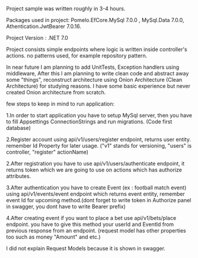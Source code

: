 Project sample was written roughly in 3-4 hours.

Packages used in project: 
Pomelo.EfCore.MySql 7.0.0 , 
MySql.Data 7.0.0, 
Athentication.JwtBearer 7.0.16.

Project Version : .NET 7.0

Project consists simple endpoints where logic is written inside controller's actions. no patterns used, for example repository pattern. 

In near future I am planning to add UnitTests, Exception handlers using middleware, After this I am planning to write clean code and abstract away some "things", reconstruct architecture using Onion Architecture (Clean Architecture) for studying reasons. I have some basic experience but never created Onion architecture from scratch.

few steps to keep in mind to run application:

1.In order to start application you have to setup MySql server, then you have to fill Appsettings ConnectionStrings and run migrations. (Code first database)

2.Register account using api/v1/users/register endpoint, returns user entity. remember Id Property for later usage. ("v1" stands for versioning, "users" is controller, "register" actionName)

2.After registration  you have to use api/v1/users/authenticate endpoint, it returns token which we are going to use on actions which has authorize attributes.

3.After authentication you have to create Event (ex : football match event) using api/v1/events/event endpoint which returns event entity, remember event Id for upcoming method.(dont forget to write token in Authorize panel in swagger, you dont have to write Bearer prefix)

4.After creating event if you want to place a bet use api/v1/bets/place endpoint. you have to give this method your userId and EventId from previous response from an endpoint. (request model has other properties too such as money "Amount" and etc.)


I did not explain Request Models because it is shown in swagger.
